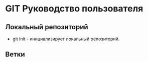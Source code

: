 # GIT Руководство пользователя
## Локальный репозиторий
* git init - инициализирует локальный репозиторий. 
## Ветки

